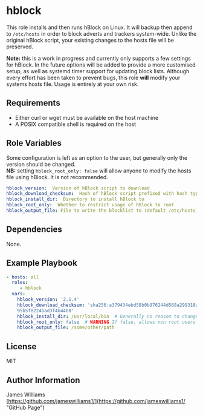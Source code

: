 hblock
=========

This role installs and then runs hBlock on Linux. It will backup then append to `/etc/hosts` in order to block adverts and trackers system-wide. Unlike the original hBlock script, your existing changes to the hosts file will be preserved.

**Note:** this is a work in progress and currently only supports a few settings for hBlock. In the future options will be added to provide a more customised setup, as well as systemd timer support for updating block lists. Although every effort has been taken to prevent bugs, this role **will** modify your systems hosts file. Usage is entirely at your own risk.

Requirements
------------

- Either curl or wget must be available on the host machine
- A POSIX compatible shell is required on the host

Role Variables
--------------
Some configuration is left as an option to the user, but generally only the version should be changed.  
**NB:** setting `hblock_root_only: false` will allow anyone to modify the hosts file using hBlock. It is not recommended.
```yaml
hblock_version:  Version of hBlock script to download
hblock_download_checksum:  Hash of hBlock script prefixed with hash type (see example)
hblock_install_dir:  Directory to install hBlock to
hblock_root_only:  Whether to restrict usage of hBlock to root
hblock_output_file: File to write the blocklist to (default /etc/hosts)
```

Dependencies
------------

None.

Example Playbook
----------------

```yaml
- hosts: all
  roles:
     - hblock
  vars:
    hblock_version: '2.1.4'
    hblock_download_checksum: 'sha256:a379434ebd58b0b976244d568a299318aa24e7be8d67\
    95b5f8224bad3f4b44b8'
    hblock_install_dir: /usr/local/bin  # Generally no reason to change this
    hblock_root_only: false  # WARNING If false, allows non root users to modify hosts file using hBlock
    hblock_output_file: /some/other/path
```

License
-------

MIT

Author Information
------------------

James Williams  
[https://github.com/jameswilliams1/](https://github.com/jameswilliams1/ "GitHub Page")

